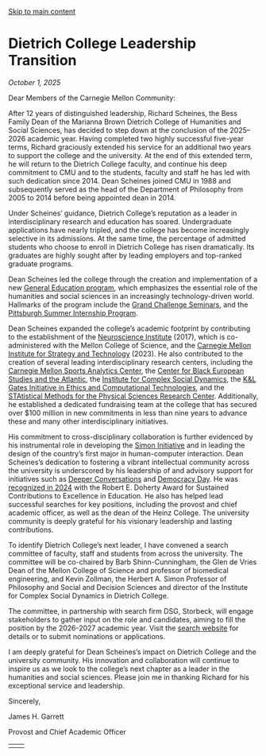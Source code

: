 [Skip to main content](https://www.cmu.edu/leadership/the-provost/campus-comms/10-01-25#main-content)

# Dietrich College Leadership Transition

_October 1, 2025_

Dear Members of the Carnegie Mellon Community:

After 12 years of distinguished leadership, Richard Scheines, the Bess Family Dean of the Marianna Brown Dietrich College of Humanities and Social Sciences, has decided to step down at the conclusion of the 2025–2026 academic year. Having completed two highly successful five-year terms, Richard graciously extended his service for an additional two years to support the college and the university. At the end of this extended term, he will return to the Dietrich College faculty, and continue his deep commitment to CMU and to the students, faculty and staff he has led with such dedication since 2014. Dean Scheines joined CMU in 1988 and subsequently served as the head of the Department of Philosophy from 2005 to 2014 before being appointed dean in 2014.

Under Scheines’ guidance, Dietrich College’s reputation as a leader in interdisciplinary research and education has soared. Undergraduate applications have nearly tripled, and the college has become increasingly selective in its admissions. At the same time, the percentage of admitted students who choose to enroll in Dietrich College has risen dramatically. Its graduates are highly sought after by leading employers and top-ranked graduate programs.

Dean Scheines led the college through the creation and implementation of a new [General Education program](https://www.cmu.edu/dietrich/gened/), which emphasizes the essential role of the humanities and social sciences in an increasingly technology-driven world. Hallmarks of the program include the [Grand Challenge Seminars](https://www.cmu.edu/dietrich/gened/year-1/grand-challenge/index.html), and the [Pittsburgh Summer Internship Program](https://www.cmu.edu/dietrich/students/undergraduate/experiential-learning/internships/summer-internship-program/index.html).

Dean Scheines expanded the college’s academic footprint by contributing to the establishment of the [Neuroscience Institute](https://www.cmu.edu/ni/) (2017), which is co-administered with the Mellon College of Science, and the [Carnegie Mellon Institute for Strategy and Technology](https://www.cmu.edu/cmist/) (2023). He also contributed to the creation of several leading interdisciplinary research centers, including the [Carnegie Mellon Sports Analytics Center](https://www.cmu.edu/dietrich/statistics-datascience/cmsac/), the [Center for Black European Studies and the Atlantic](https://www.cmu.edu/dietrich/lcal/cbesa/index.html), the [Institute for Complex Social Dynamics](https://www.cmu.edu/dietrich/social-dynamics/), the [K&L Gates Initiative in Ethics and Computational Technologies](https://www.cmu.edu/ethics-ai/), and the [STAtistical Methods for the Physical Sciences Research Center](https://www.cmu.edu/dietrich/statistics-datascience/stamps/). Additionally, he established a dedicated fundraising team at the college that has secured over $100 million in new commitments in less than nine years to advance these and many other interdisciplinary initiatives.

His commitment to cross-disciplinary collaboration is further evidenced by his instrumental role in developing the [Simon Initiative](https://www.cmu.edu/simon/) and in leading the design of the country’s first major in human-computer interaction. Dean Scheines’s dedication to fostering a vibrant intellectual community across the university is underscored by his leadership of and advisory support for initiatives such as [Deeper Conversations](https://www.cmu.edu/leadership/deeper-conversations) and [Democracy Day](https://www.cmu.edu/leadership/the-provost/provost-initiatives-democracy-day). He was [recognized in 2024](https://www.cmu.edu/dietrich/news/news-stories/2024/april/scheines-doherty-award.html) with the Robert E. Doherty Award for Sustained Contributions to Excellence in Education. He also has helped lead successful searches for key positions, including the provost and chief academic officer, as well as the dean of the Heinz College. The university community is deeply grateful for his visionary leadership and lasting contributions.

To identify Dietrich College’s next leader, I have convened a search committee of faculty, staff and students from across the university. The committee will be co-chaired by Barb Shinn-Cunningham, the Glen de Vries Dean of the Mellon College of Science and professor of biomedical engineering, and Kevin Zollman, the Herbert A. Simon Professor of Philosophy and Social and Decision Sciences and director of the Institute for Complex Social Dynamics in Dietrich College.

The committee, in partnership with search firm DSG, Storbeck, will engage stakeholders to gather input on the role and candidates, aiming to fill the position by the 2026-2027 academic year. Visit the [search website](https://www.cmu.edu/dietrich-dean-search/index.html) for details or to submit nominations or applications.

I am deeply grateful for Dean Scheines’s impact on Dietrich College and the university community. His innovation and collaboration will continue to inspire us as we look to the college’s next chapter as a leader in the humanities and social sciences. Please join me in thanking Richard for his exceptional service and leadership.

Sincerely,

James H. Garrett

Provost and Chief Academic Officer

|     |     |
| --- | --- |
|  |  |
